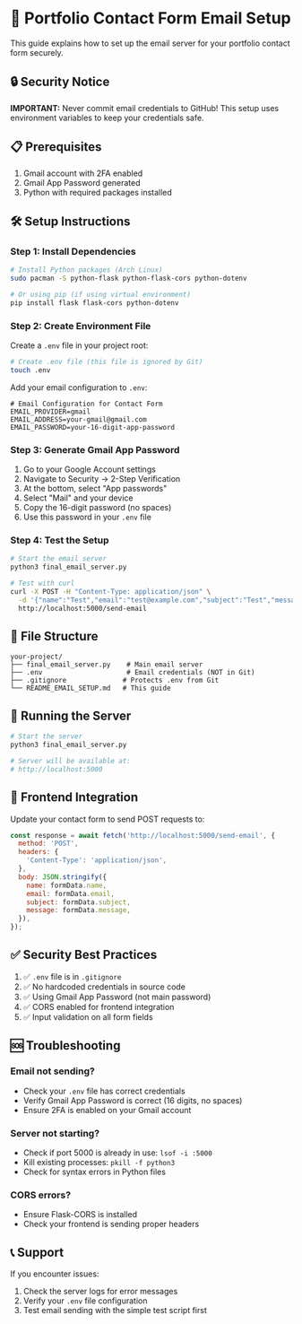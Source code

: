 # 📧 Portfolio Contact Form Email Setup

This guide explains how to set up the email server for your portfolio contact form securely.

## 🔒 Security Notice

**IMPORTANT:** Never commit email credentials to GitHub! This setup uses environment variables to keep your credentials safe.

## 📋 Prerequisites

1. Gmail account with 2FA enabled
2. Gmail App Password generated
3. Python with required packages installed

## 🛠️ Setup Instructions

### Step 1: Install Dependencies

```bash
# Install Python packages (Arch Linux)
sudo pacman -S python-flask python-flask-cors python-dotenv

# Or using pip (if using virtual environment)
pip install flask flask-cors python-dotenv
```

### Step 2: Create Environment File

Create a `.env` file in your project root:

```bash
# Create .env file (this file is ignored by Git)
touch .env
```

Add your email configuration to `.env`:

```env
# Email Configuration for Contact Form
EMAIL_PROVIDER=gmail
EMAIL_ADDRESS=your-gmail@gmail.com
EMAIL_PASSWORD=your-16-digit-app-password
```

### Step 3: Generate Gmail App Password

1. Go to your Google Account settings
2. Navigate to Security → 2-Step Verification
3. At the bottom, select "App passwords"
4. Select "Mail" and your device
5. Copy the 16-digit password (no spaces)
6. Use this password in your `.env` file

### Step 4: Test the Setup

```bash
# Start the email server
python3 final_email_server.py

# Test with curl
curl -X POST -H "Content-Type: application/json" \
  -d '{"name":"Test","email":"test@example.com","subject":"Test","message":"Testing"}' \
  http://localhost:5000/send-email
```

## 📁 File Structure

```
your-project/
├── final_email_server.py    # Main email server
├── .env                     # Email credentials (NOT in Git)
├── .gitignore              # Protects .env from Git
└── README_EMAIL_SETUP.md   # This guide
```

## 🚀 Running the Server

```bash
# Start the server
python3 final_email_server.py

# Server will be available at:
# http://localhost:5000
```

## 🔧 Frontend Integration

Update your contact form to send POST requests to:

```javascript
const response = await fetch('http://localhost:5000/send-email', {
  method: 'POST',
  headers: {
    'Content-Type': 'application/json',
  },
  body: JSON.stringify({
    name: formData.name,
    email: formData.email,
    subject: formData.subject,
    message: formData.message,
  }),
});
```

## ✅ Security Best Practices

1. ✅ `.env` file is in `.gitignore`
2. ✅ No hardcoded credentials in source code
3. ✅ Using Gmail App Password (not main password)
4. ✅ CORS enabled for frontend integration
5. ✅ Input validation on all form fields

## 🆘 Troubleshooting

### Email not sending?
- Check your `.env` file has correct credentials
- Verify Gmail App Password is correct (16 digits, no spaces)
- Ensure 2FA is enabled on your Gmail account

### Server not starting?
- Check if port 5000 is already in use: `lsof -i :5000`
- Kill existing processes: `pkill -f python3`
- Check for syntax errors in Python files

### CORS errors?
- Ensure Flask-CORS is installed
- Check your frontend is sending proper headers

## 📞 Support

If you encounter issues:
1. Check the server logs for error messages
2. Verify your `.env` file configuration
3. Test email sending with the simple test script first 